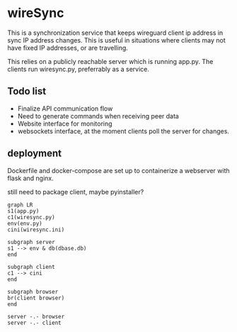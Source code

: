 # wireSync

This is a synchronization service that keeps wireguard client ip address in sync IP address changes.  This is useful in situations where clients may not have fixed IP addresses, or are travelling.  


This relies on a publicly reachable server which is running app.py.  The clients run wiresync.py, preferrably as a service.  


## Todo list

* Finalize API communication flow
* Need to generate commands when receiving peer data
* Website interface for monitoring
* websockets interface, at the moment clients poll the server for changes.

## deployment
Dockerfile and docker-compose are set up to containerize a webserver with flask and nginx.  

still need to package client, maybe pyinstaller?  


```mermaid
graph LR
s1(app.py)
c1(wiresync.py)
env(env.py)
cini(wiresync.ini)

subgraph server
s1 --> env & db(dbase.db)
end

subgraph client
c1 --> cini
end

subgraph browser
br(client browser)
end

server -.- browser
server -.- client
```